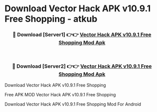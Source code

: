 # Download Vector Hack APK v10.9.1 Free Shopping - atkub



<div align="center">
<h3>🔴 Download [Server1] 👉👉 <a href="https://momento.my/?title=Vector_Hack_APK_v10.9.1_Free_Shopping">Vector Hack APK v10.9.1 Free Shopping Mod Apk</a></h3><br>

<h3>🔴 Download [Server2] 👉👉 <a href="https://momento.my/?title=Vector_Hack_APK_v10.9.1_Free_Shopping">Vector Hack APK v10.9.1 Free Shopping Mod Apk</a></h3>
</div>



Download Vector Hack APK v10.9.1 Free Shopping 

Free APK MOD Vector Hack APK v10.9.1 Free Shopping 

Download Vector Hack APK v10.9.1 Free Shopping Mod For Android
